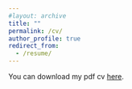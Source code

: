 ```yaml
---
#layout: archive
title: ""
permalink: /cv/
author_profile: true
redirect_from:
  - /resume/
---
```

You can download my pdf cv [here](https://yongjunzhang.com/files/zhang-vita.pdf).
